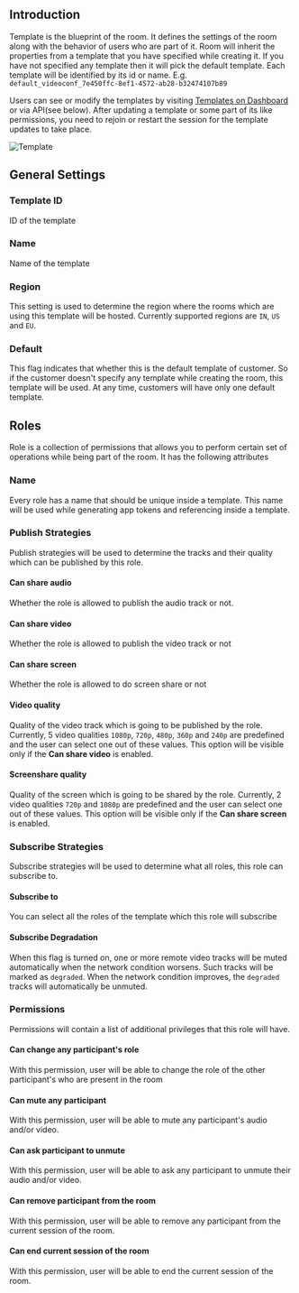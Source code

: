 ## Introduction

Template is the blueprint of the room. It defines the settings of the room along with the behavior of users who are part of it.
Room will inherit the properties from a template that you have specified while creating it. If you have not specified any template then it will pick the default template.
Each template will be identified by its id or name. E.g. `default_videoconf_7e450ffc-8ef1-4572-ab28-b32474107b89`

Users can see or modify the templates by visiting [Templates on Dashboard](https://dashboard.100ms.live/templates) or via API(see below). After updating a template or some part of its like permissions, you need to rejoin or restart the session for the template updates to take place.

![Template](/docs/v2/template.png)

## General Settings

### Template ID

ID of the template

### Name

Name of the template

### Region

This setting is used to determine the region where the rooms which are using this template will be hosted. Currently supported regions are `IN`, `US` and `EU`.

### Default

This flag indicates that whether this is the default template of customer. So if the customer doesn't specify any template while creating the room, this template will be used. At any time, customers will have only one default template.

## Roles

Role is a collection of permissions that allows you to perform certain set of operations while being part of the room. It has the following attributes

### Name

Every role has a name that should be unique inside a template. This name will be used while generating app tokens and referencing inside a template.

### Publish Strategies

Publish strategies will be used to determine the tracks and their quality which can be published by this role.

#### Can share audio

Whether the role is allowed to publish the audio track or not.

#### Can share video

Whether the role is allowed to publish the video track or not

#### Can share screen

Whether the role is allowed to do screen share or not

#### Video quality

Quality of the video track which is going to be published by the role. Currently, 5 video qualities `1080p`, `720p`, `480p`, `360p` and `240p` are predefined and the user can select one out of these values. This option will be visible only if the **Can share video** is enabled.

#### Screenshare quality

Quality of the screen which is going to be shared by the role. Currently, 2 video qualities `720p` and `1080p` are predefined and the user can select one out of these values. This option will be visible only if the **Can share screen** is enabled.

### Subscribe Strategies

Subscribe strategies will be used to determine what all roles, this role can subscribe to.

#### Subscribe to

You can select all the roles of the template which this role will subscribe

#### Subscribe Degradation

When this flag is turned on, one or more remote video tracks will be muted automatically when the network condition worsens. Such tracks will be marked as `degraded`. When the network condition improves, the `degraded` tracks will automatically be unmuted.

### Permissions

Permissions will contain a list of additional privileges that this role will have.

#### Can change any participant's role

With this permission, user will be able to change the role of the other participant's who are present in the room

#### Can mute any participant

With this permission, user will be able to mute any participant's audio and/or video.

#### Can ask participant to unmute

With this permission, user will be able to ask any participant to unmute their audio and/or video.

#### Can remove participant from the room

With this permission, user will be able to remove any participant from the current session of the room.

#### Can end current session of the room

With this permission, user will be able to end the current session of the room.
